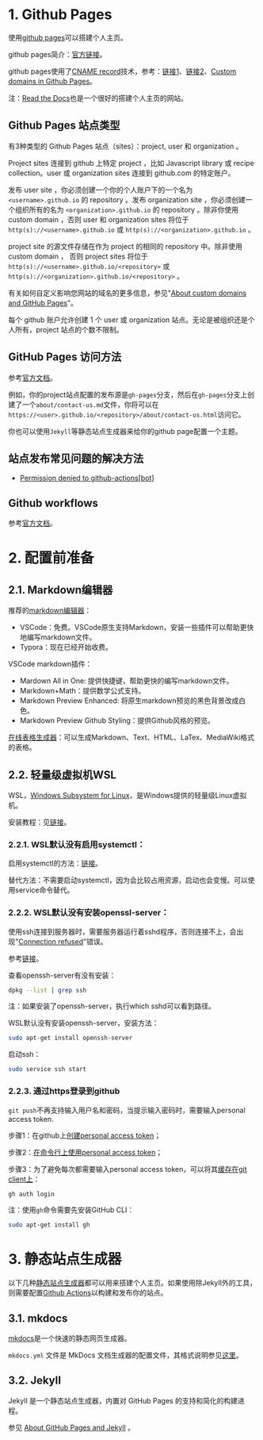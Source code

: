 # 1. Github Pages

使用[github pages](https://docs.github.com/en/pages)可以搭建个人主页。

github pages简介：[官方链接][4]。

github pages使用了[CNAME record](https://en.wikipedia.org/wiki/CNAME_record)技术，参考：[链接1][1]、[链接2][2]、[Custom domains in Github Pages][3]。

注：[Read the Docs](https://readthedocs.org/)也是一个很好的搭建个人主页的网站。

## Github Pages 站点类型

有3种类型的 Github Pages 站点（sites）：project, user 和 organization 。

Project sites 连接到 github 上特定 project ，比如 Javascript library 或 recipe collection。user 或 organization sites 连接到 github.com 的特定账户。

发布 user site ，你必须创建一个你的个人账户下的一个名为 `<username>.github.io` 的 repository 。发布 organization site ，你必须创建一个组织所有的名为 `<organization>.github.io` 的 repository 。除非你使用 custom domain ，否则 user 和 organization sites 将位于 `http(s)://<username>.github.io` 或 `http(s)://<organization>.github.io` 。

project site 的源文件存储在作为 project 的相同的 repository 中。除非使用 custom domain ， 否则 project sites 将位于 `http(s)://<username>.github.io/<repository>` 或 `http(s)://<organization>.github.io/<repository>` 。

有关如何自定义影响您网站的域名的更多信息，参见"[About custom domains and GitHub Pages](https://docs.github.com/en/pages/configuring-a-custom-domain-for-your-github-pages-site/about-custom-domains-and-github-pages)"。

每个 github 账户允许创建 1 个 user 或 organization 站点。无论是被组织还是个人所有，project 站点的个数不限制。

## GitHub Pages 访问方法

参考[官方文档](https://docs.github.com/en/pages/getting-started-with-github-pages/creating-a-github-pages-site#next-steps)。

例如，你的project站点配置的发布源是`gh-pages`分支，然后在`gh-pages`分支上创建了一个`about/contact-us.md`文件，你将可以在`https://<user>.github.io/<repository>/about/contact-us.html`访问它。

你也可以使用`Jekyll`等静态站点生成器来给你的github page配置一个主题。

## 站点发布常见问题的解决方法

- [Permission denied to github-actions[bot]](https://stackoverflow.com/questions/72851548/permission-denied-to-github-actionsbot)

## Github workflows

参考[官方文档](https://docs.github.com/zh/actions/using-workflows/workflow-syntax-for-github-actions)。

# 2. 配置前准备

## 2.1. Markdown编辑器

推荐的[markdown编辑器](https://www.zhihu.com/tardis/zm/art/103348449?source_id=1003)：
- VSCode：免费。VSCode原生支持Markdown，安装一些插件可以帮助更快地编写markdown文件。
- Typora：现在已经开始收费。

VSCode markdown插件：
- Mardown All in One: 提供快捷键，帮助更快的编写markdown文件。
- Markdown+Math：提供数学公式支持。
- Markdown Preview Enhanced: 将原生markdown预览的黑色背景改成白色。
- Markdown Preview Github Styling：提供Github风格的预览。

[在线表格生成器](https://www.tablesgenerator.com/markdown_tables)：可以生成Markdown、Text、HTML、LaTex、MediaWiki格式的表格。


## 2.2. 轻量级虚拟机WSL

WSL，[Windows Subsystem for Linux](https://learn.microsoft.com/en-us/windows/wsl/install)，是Windows提供的轻量级Linux虚拟机。

安装教程：见[链接](https://zhuanlan.zhihu.com/p/170210673)。

### 2.2.1. WSL默认没有启用systemctl：

启用systemctl的方法：[链接](https://askubuntu.com/questions/1379425/system-has-not-been-booted-with-systemd-as-init-system-pid-1-cant-operate)。

替代方法：不需要启动systemctl，因为会比较占用资源，启动也会变慢。可以使用service命令替代。

### 2.2.2. WSL默认没有安装openssl-server：

使用ssh连接到服务器时，需要服务器运行着sshd程序，否则连接不上，会出现"[Connection refused](https://www.makeuseof.com/fix-ssh-connection-refused-error-linux/)"错误。

参考[链接](https://askubuntu.com/questions/1339980/enable-ssh-in-wsl-system)。

查看openssh-server有没有安装：
```bash
dpkg --list | grep ssh
```

注：如果安装了openssh-server，执行which sshd可以看到路径。

WSL默认没有安装openssh-server，安装方法：
```bash
sudo apt-get install openssh-server
```

启动ssh：
```bash
sudo service ssh start
```

### 2.2.3. 通过https登录到github

`git push`不再支持输入用户名和密码，当提示输入密码时，需要输入personal access token.

步骤1：在github上[创建personal access token](https://docs.github.com/en/authentication/keeping-your-account-and-data-secure/managing-your-personal-access-tokens#creating-a-personal-access-token-classic)；

步骤2：[在命令行上使用personal access token](https://docs.github.com/en/authentication/keeping-your-account-and-data-secure/managing-your-personal-access-tokens#using-a-personal-access-token-on-the-command-line)；

步骤3：为了避免每次都需要输入personal access token，可以将其[缓存在git client上](https://docs.github.com/en/get-started/getting-started-with-git/caching-your-github-credentials-in-git)：

```bash
gh auth login
```

注：使用`gh`命令需要先安装GitHub CLI：

```bash
sudo apt-get install gh
```


# 3. 静态站点生成器

以下几种[静态站点生成器][4]都可以用来搭建个人主页。如果使用除JekyII外的工具，则需要配置[Github Actions](https://docs.github.com/en/actions/learn-github-actions/understanding-github-actions)以构建和发布你的站点。

## 3.1. mkdocs

[mkdocs](https://www.mkdocs.org/)是一个快速的静态网页生成器。

`mkdocs.yml` 文件是 MkDocs 文档生成器的配置文件，其格式说明参见[这里](mkdocs.yml.md)。

## 3.2. JekyII

Jekyll 是一个静态站点生成器，内置对 GitHub Pages 的支持和简化的构建进程。

参见 [About GitHub Pages and Jekyll](https://docs.github.com/en/pages/setting-up-a-github-pages-site-with-jekyll/about-github-pages-and-jekyll) 。


[1]: https://www.zhihu.com/question/39301250
[2]: https://www.zhihu.com/question/26609475
[3]: https://docs.github.com/en/pages/configuring-a-custom-domain-for-your-github-pages-site/about-custom-domains-and-github-pages#using-a-subdomain-for-your-github-pages-site
[4]: https://docs.github.com/en/pages/getting-started-with-github-pages/about-github-pages
